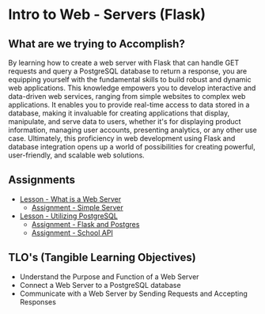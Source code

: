 # Intro to Web - Servers (Flask)

## What are we trying to Accomplish?

By learning how to create a web server with Flask that can handle GET requests and query a PostgreSQL database to return a response, you are equipping yourself with the fundamental skills to build robust and dynamic web applications. This knowledge empowers you to develop interactive and data-driven web services, ranging from simple websites to complex web applications. It enables you to provide real-time access to data stored in a database, making it invaluable for creating applications that display, manipulate, and serve data to users, whether it's for displaying product information, managing user accounts, presenting analytics, or any other use case. Ultimately, this proficiency in web development using Flask and database integration opens up a world of possibilities for creating powerful, user-friendly, and scalable web solutions.

## Assignments

- [Lesson - What is a Web Server](./1-intro-flask.md)
  - [Assignment - Simple Server](https://github.com/Code-Platoon-Assignments/simple_flask_server)
- [Lesson - Utilizing PostgreSQL](./2-flask-postgresql.md)
  - [Assignment - Flask and Postgres](https://github.com/Code-Platoon-Assignments/flask_postgres)
  - [Assignment - School API](https://github.com/Code-Platoon-Assignments/flask_postgres_school)

## TLO's (Tangible Learning Objectives)

- Understand the Purpose and Function of a Web Server
- Connect a Web Server to a PostgreSQL database
- Communicate with a Web Server by Sending Requests and Accepting Responses
